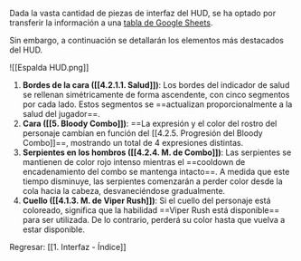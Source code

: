 
Dada la vasta cantidad de piezas de interfaz del HUD, se ha optado por transferir la información a una [tabla de Google Sheets](https://docs.google.com/spreadsheets/d/1hOGiz5BhPVEQA3dbyCqiwdDWB4vAB_6pDW5Fb3lHAlk/edit?usp=sharing).

Sin embargo, a continuación se detallarán los elementos más destacados del HUD.

![[Espalda HUD.png]]

1. **Bordes de la cara ([[4.2.1.1. Salud]])**: Los bordes del indicador de salud se rellenan simétricamente de forma ascendente, con cinco segmentos por cada lado. Estos segmentos se ==actualizan proporcionalmente a la salud del jugador==.
2. **Cara ([[5. Bloody Combo]])**: ==La expresión y el color del rostro del personaje cambian en función del [[4.2.5. Progresión del Bloody Combo]]==, mostrando un total de 4 expresiones distintas.
3. **Serpientes en los hombros ([[4.2.4. M. de Combo]])**: Las serpientes se mantienen de color rojo intenso mientras el ==cooldown de encadenamiento del combo se mantenga intacto==. A medida que este tiempo disminuye, las serpientes comenzarán a perder color desde la cola hacia la cabeza, desvaneciéndose gradualmente.
4. **Cuello ([[4.1.3. M. de Viper Rush]])**: Si el cuello del personaje está coloreado, significa que la habilidad ==Viper Rush está disponible== para ser utilizada. De lo contrario, perderá su color hasta que vuelva a estar disponible.


Regresar: [[1. Interfaz - Índice]]

